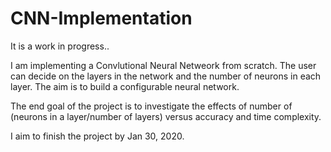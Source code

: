 # CNN-Implementation

It is a work in progress..

I am implementing a Convlutional Neural Netweork from scratch. 
The user can decide on the layers in the network and the number of neurons in each layer.
The aim is to build a configurable neural network.

The end goal of the project is to investigate the effects of number of (neurons in a layer/number of layers) versus accuracy and time complexity.

I aim to finish the project by Jan 30, 2020.

